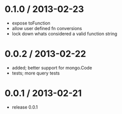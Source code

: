 
0.1.0 / 2013-02-23
==================

  * expose toFunction
  * allow user defined fn conversions
  * lock down whats considered a valid function string

0.0.2 / 2013-02-22
==================

  * added; better support for mongo.Code
  * tests; more query tests

0.0.1 / 2013-02-21
==================

  * release 0.0.1
